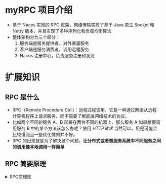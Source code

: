 # myRPC 项目介绍

- 基于 Nacos 实现的 RPC 框架，网络传输实现了基于 Java 原生 Socket 和 Netty 版本，并且实现了多种序列化和负载均衡算法
- 整体架构分为三个部分：
  1. 服务端是服务提供者，对外暴露服务
  2. 客户端是服务消费者，调用远程服务
  3. Nacos 注册中心，负责服务注册和发现

# 扩展知识

## RPC 是什么

- RPC（Remote Procedure Call）：远程过程调用，它是一种通过网络从远程计算机程序上请求服务，而不需要了解底层网络技术的协议。
- 比如两个不同的服务 A、B 部署在两台不同的机器上，那么服务 A 如果想要调用服务 B 中的某个方法该怎么办呢？使用 *HTTP请求* 当然可以，但是可能会比较慢而且一些优化做的并不好。 
- RPC 的出现就是为了解决这个问题，**让分布式或者微服务系统中不同服务之间的调用像本地调用一样简单**

## RPC 简要原理

<details>
	<summary>RPC原理图</summary>
	<img src="pics/image-20220507153628227.png"/>
</details>